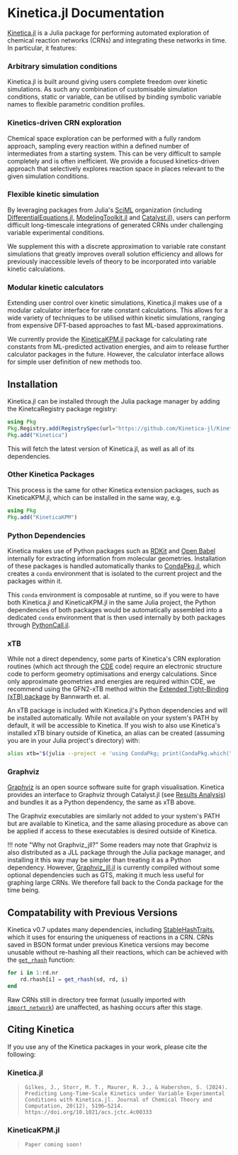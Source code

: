 # Kinetica.jl Documentation

[Kinetica.jl](https://github.com/Kinetica-jl/Kinetica.jl) is a Julia package for performing automated exploration of chemical reaction networks (CRNs) and integrating these networks in time. In particular, it features:

### Arbitrary simulation conditions

Kinetica.jl is built around giving users complete freedom over kinetic simulations. As such any combination of customisable simulation conditions, static or variable, can be utilised by binding symbolic variable names to flexible parametric condition profiles.

### Kinetics-driven CRN exploration

Chemical space exploration can be performed with a fully random approach, sampling every reaction within a defined number of intermediates from a starting system. This can be very difficult to sample completely and is often inefficient. We provide a focused kinetics-driven approach that selectively explores reaction space in places relevant to the given simulation conditions.

### Flexible kinetic simulation

By leveraging packages from Julia's [SciML](https://sciml.ai/) organization (including [DifferentialEquations.jl](https://github.com/SciML/DifferentialEquations.jl), [ModelingToolkit.jl](https://github.com/SciML/ModelingToolkit.jl) and [Catalyst.jl](https://github.com/SciML/Catalyst.jl)), users can perform difficult long-timescale integrations of generated CRNs under challenging variable experimental conditions. 

We supplement this with a discrete approximation to variable rate constant simulations that greatly improves overall solution efficiency and allows for previously inaccessible levels of theory to be incorporated into variable kinetic calculations.

### Modular kinetic calculators

Extending user control over kinetic simulations, Kinetica.jl makes use of a modular calculator interface for rate constant calculations. This allows for a wide variety of techniques to be utilised within kinetic simulations, ranging from expensive DFT-based approaches to fast ML-based approximations.

We currently provide the [KineticaKPM.jl](https://github.com/Kinetica-jl/KineticaKPM.jl) package for calculating rate constants from ML-predicted activation energies, and aim to release further calculator packages in the future. However, the calculator interface allows for simple user definition of new methods too.

## Installation

Kinetica.jl can be installed through the Julia package manager by adding the KinetcaRegistry package registry:

```julia
using Pkg
Pkg.Registry.add(RegistrySpec(url="https://github.com/Kinetica-jl/KineticaRegistry"))
Pkg.add("Kinetica")
```

This will fetch the latest version of Kinetica.jl, as well as all of its dependencies.

### Other Kinetica Packages

This process is the same for other Kinetica extension packages, such as KineticaKPM.jl, which can be installed in the same way, e.g.

```julia
using Pkg
Pkg.add("KineticaKPM")
```

### Python Dependencies

Kinetica makes use of Python packages such as [RDKit](https://github.com/rdkit/rdkit) and [Open Babel](https://github.com/openbabel/openbabel) internally for extracting information from molecular geometries. Installation of these packages is handled automatically thanks to [CondaPkg.jl](https://github.com/JuliaPy/CondaPkg.jl), which creates a `conda` environment that is isolated to the current project and the packages within it.

This `conda` environment is composable at runtime, so if you were to have both Kinetica.jl and KineticaKPM.jl in the same Julia project, the Python dependencies of both packages would be automatically assembled into a dedicated `conda` environment that is then used internally by both packages through [PythonCall.jl](https://github.com/JuliaPy/PythonCall.jl). 

### xTB

While not a direct dependency, some parts of Kinetica's CRN exploration routines (which act through the [CDE](https://github.com/HabershonLab/cde) code) require an electronic structure code to perform geometry optimisations and energy calculations. Since only approximate geometries and energies are required within CDE, we recommend using the GFN2-xTB method within the [Extended Tight-Binding (xTB) package](https://github.com/grimme-lab/xtb) by Bannwarth et. al. 

An xTB package is included with Kinetica.jl's Python dependencies and will be installed automatically. While not available on your system's PATH by default, it will be accessible to Kinetica. If you wish to also use Kinetica's installed xTB binary outside of Kinetica, an alias can be created (assuming you are in your Julia project's directory) with:

```bash
alias xtb="$(julia --project -e 'using CondaPkg; print(CondaPkg.which("xtb"))')"
```

### Graphviz

[Graphviz](https://graphviz.org/) is an open source software suite for graph visualisation. Kinetica provides an interface to Graphviz through Catalyst.jl (see [Results Analysis](@ref)) and bundles it as a Python dependency, the same as xTB above.

The Graphviz executables are similarly not added to your system's PATH but are available to Kinetica, and the same aliasing procedure as above can be applied if access to these executables is desired outside of Kinetica.

!!! note "Why not Graphviz_jll?"
    Some readers may note that Graphviz is also distributed as a JLL package through the Julia package manager, and installing it this way may be simpler than treating it as a Python dependency. However, [Graphviz_jll.jl](https://github.com/JuliaBinaryWrappers/Graphviz_jll.jl) is currently compiled without some optional dependencies such as GTS, making it much less useful for graphing large CRNs. We therefore fall back to the Conda package for the time being.

## Compatability with Previous Versions

Kinetica v0.7 updates many dependencies, including [StableHashTraits](https://github.com/beacon-biosignals/StableHashTraits.jl), which it uses for ensuring the uniqueness of reactions in a CRN. CRNs saved in BSON format under previous Kinetica versions may become unusable without re-hashing all their reactions, which can be achieved with the [`get_rhash`](@ref) function:

```julia
for i in 1:rd.nr
    rd.rhash[i] = get_rhash(sd, rd, i)
end
```

Raw CRNs still in directory tree format (usually imported with [`import_network`](@ref)) are unaffected, as hashing occurs after this stage.

## Citing Kinetica

If you use any of the Kinetica packages in your work, please cite the following:

### Kinetica.jl

> ```Gilkes, J., Storr, M. T., Maurer, R. J., & Habershon, S. (2024). Predicting Long-Time-Scale Kinetics under Variable Experimental Conditions with Kinetica.jl. Journal of Chemical Theory and Computation, 20(12), 5196–5214. https://doi.org/10.1021/acs.jctc.4c00333```

### KineticaKPM.jl

> ```Paper coming soon!```